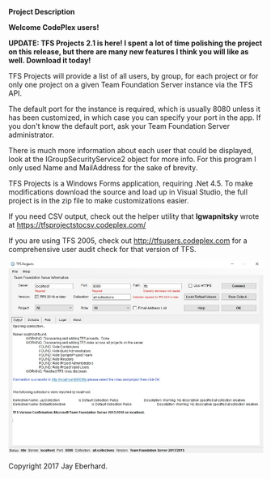 **Project Description**

**Welcome CodePlex users!**

**UPDATE:  TFS Projects 2.1 is here!  I spent a lot of time polishing the project on this release, but there are many new features I think you will like as well.  Download it today!**

TFS Projects will provide a list of all users, by group, for each project or for only one project on a given Team Foundation Server instance via the TFS API.  

The default port for the instance is required, which is usually 8080 unless it has been customized, in which case you can specify your port in the app.  If you don't know the default port, ask your Team Foundation Server administrator.

There is much more information about each user that could be displayed, look at the IGroupSecurityService2 object for more info.  For this program I only used Name and MailAddress for the sake of brevity.

TFS Projects is a Windows Forms application, requiring .Net 4.5.  To make modifications download the source and load up in Visual Studio, the full project is in the zip file to make customizations easier.

If you need CSV output, check out the helper utility that **lgwapnitsky** wrote at https://tfsprojectstocsv.codeplex.com/ 

If you are using TFS 2005, check out http://tfsusers.codeplex.com for a comprehensive user audit check for that version of TFS.

![](Home_TFSProjectsScreenshot.jpg)

Copyright 2017 Jay Eberhard.
